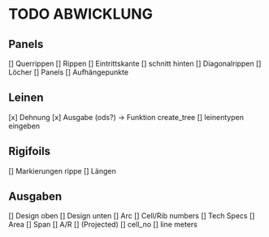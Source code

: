 TODO ABWICKLUNG
===============

Panels
------

[] Querrippen
[] Rippen
    [] Eintrittskante
    [] schnitt hinten
    [] Diagonalrippen
    [] Löcher
[] Panels
    [] Aufhängepunkte


Leinen
------

[x] Dehnung
[x] Ausgabe (ods?) -> Funktion create_tree
[] leinentypen eingeben

Rigifoils
---------

[] Markierungen rippe
[] Längen

Ausgaben
--------

[] Design oben
[] Design unten
[] Arc
[] Cell/Rib numbers
[] Tech Specs
    [] Area
    [] Span
    [] A/R
    [] (Projected)
    [] cell_no
    [] line meters